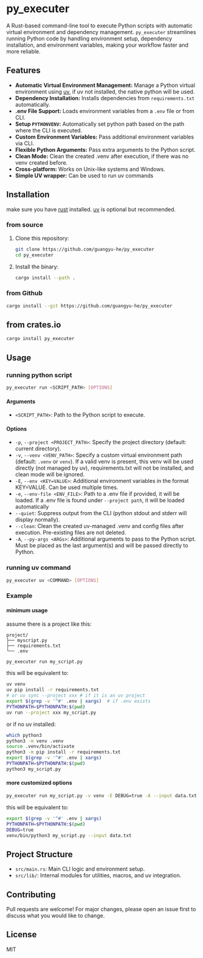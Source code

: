 # py_executer

A Rust-based command-line tool to execute Python scripts with automatic virtual environment and dependency management.
`py_executer` streamlines running Python code by handling environment setup, dependency installation, and environment
variables, making your workflow faster and more reliable.

## Features

- **Automatic Virtual Environment Management:** Manage a Python virtual environment
  using [uv](https://github.com/astral-sh/uv), if uv not installed, the native python will be used.
- **Dependency Installation:** Installs dependencies from `requirements.txt` automatically.
- **.env File Support:** Loads environment variables from a `.env` file or from CLI.
- **Setup `PYTHONVENV`:** Automatically set python path based on the path where the CLI is executed.
- **Custom Environment Variables:** Pass additional environment variables via CLI.
- **Flexible Python Arguments:** Pass extra arguments to the Python script.
- **Clean Mode:** Clean the created .venv after execution, if there was no venv created before.
- **Cross-platform:** Works on Unix-like systems and Windows.
- **Simple UV wrapper:** Can be used to run uv commands

## Installation

make sure you have [rust](https://www.rust-lang.org) installed. [uv](https://github.com/astral-sh/uv) is optional but
recommended.

### from source

1. Clone this repository:
   ```sh
   git clone https://github.com/guangyu-he/py_executer
   cd py_executer
   ```
2. Install the binary:
    ```sh
    cargo install --path .
    ```

### from Github

```sh
cargo install --git https://github.com/guangyu-he/py_executer
```

## from crates.io

```sh
cargo install py_executer
```

## Usage

### running python script

```sh
py_executer run <SCRIPT_PATH> [OPTIONS]
```

#### Arguments

- `<SCRIPT_PATH>`: Path to the Python script to execute.

#### Options

- `-p`, `--project <PROJECT_PATH>`: Specify the project directory (default: current directory).
- `-v`, `--venv <VENV_PATH>`: Specify a custom virtual environment path (default: `.venv` or `venv`). If a valid venv is
  present, this venv will be used directly (not managed by uv), requirements.txt will not be installed, and clean mode
  will be ignored.
- `-E`, `--env <KEY=VALUE>`: Additional environment variables in the format KEY=VALUE. Can be used multiple times.
- `-e`, `--env-file <ENV_FILE>`: Path to a .env file if provided, it will be loaded. If a .env file is found under
  `--project path`, it will be loaded automatically
- `--quiet`: Suppress output from the CLI (python stdout and stderr will display normally).
- `--clean`: Clean the created uv-managed .venv and config files after execution. Pre-existing files are not deleted.
- `-A`, `--py-args <ARGs>`: Additional arguments to pass to the Python script. Must be placed as the last argument(s)
  and will be passed directly to Python.

### running uv command

```sh
py_executer uv <COMMAND> [OPTIONS]
```

### Example

#### minimum usage

assume there is a project like this:

```
project/
├── myscript.py
├── requirements.txt
└── .env
```

```sh
py_executer run my_script.py
```

this will be equivalent to:

```sh
uv venv
uv pip install -r requirements.txt
# or uv sync --project xxx # if it is an uv project
export $(grep -v '^#' .env | xargs)  # if .env exists
PYTHONPATH=$PYTHONPATH:$(pwd)
uv run --project xxx my_script.py
```

or if no uv installed:

```sh
which python3
python3 -m venv .venv
source .venv/bin/activate
python3 -m pip install -r requirements.txt
export $(grep -v '^#' .env | xargs)
PYTHONPATH=$PYTHONPATH:$(pwd)
python3 my_script.py
```

#### more customized options

```sh
py_executer run my_script.py -v venv -E DEBUG=true -A --input data.txt
```

this will be equivalent to:

```sh
export $(grep -v '^#' .env | xargs)
PYTHONPATH=$PYTHONPATH:$(pwd)
DEBUG=true
venv/bin/python3 my_script.py --input data.txt
```

## Project Structure

- `src/main.rs`: Main CLI logic and environment setup.
- `src/lib/`: Internal modules for utilities, macros, and uv integration.

## Contributing

Pull requests are welcome! For major changes, please open an issue first to discuss what you would like to change.

## License

MIT